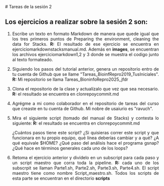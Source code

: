 <div style="text-align: justify;">
# Tareas de la sesión 2

## Los ejercicios a realizar sobre la sesión 2 son:

1. Escribe un texto en formato Markdown de manera que quede igual que los tres primeros puntos de Preparing the environment, cleaning the data for Stacks. **R:** El resultado de ese ejercicio se encuentra en ejerciciomarkdownstacksmanual.md. Además en **images**, se encuentran los archivos ejerciciomarkdown1,2 y 3 donde se muestra el codigo junto al texto formateado.

1. Siguiendo los pasos del tutorial anterior, genera un repositorio entro de tu cuenta de Github que se llame "Tareas_BioinfRepro2019_TusIniciales". **R:** Mi repositorio se llama Tareas_BioninfoRepro2025_jfdr

1. Clona el repositorio de la clase y actualízalo que vez que sea necesario. **R:** el resultado se encuentra en clonrepoycommit.md

1. Agrégme a mi como colaborador en el repositorio de tareas del curso que creaste en tu cuenta de Github. Mi nobre de usaiurio es "ravuch".

1. Mira el siguiente script (tomado del manual de Stacks) y contesta lo siguiente: **R:** el resultado se encuentra en clonrepoycommit.md

    ¿Cuántos pasos tiene este script? 
¿Si quisieras correr este script y que funcionara en tu propio equipo, qué línea deberías cambiar y a qué?
¿A qué equivale $HOME?
¿Qué paso del análisis hace el programa gsnap?
¿Qué hace en términos generales cada uno de los loops?

1. Retoma el ejercicio anterior y divídelo en un subscript para cada paso y un script maestro que corra toda la pipeline. **R:** cada uno de los subscrpit se llaman Parte1.sh, Parte2.sh, Parte3.sh, Parte4.sh.  El script maestro tiene como nombre Script_maestro.sh. Todos los scripts de esta parte se encuentran en el directorio **scripts**
